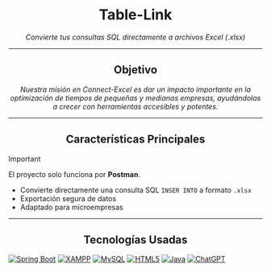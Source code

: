 <h1 align="center">Table-Link</h1>
<p align="center"><em>Convierte tus consultas SQL directamente a archivos Excel (.xlsx)</em></p>

---
<h2 align="center">Objetivo</h2>
<p align="center"><em>Nuestra misión en Connect-Excel es dar un impacto importante en la optimización de tiempos de pequeñas y medianas empresas, ayudándolas a crecer con herramientas accesibles y potentes.</em></p>


---

<h2 align="center">Características Principales</h2>

> [!IMPORTANT]
> El proyecto solo funciona por **Postman**.

- Convierte directamente una consulta SQL `INSER INTO` a formato `.xlsx`
- Exportación segura de datos
- Adaptado para microempresas

---

<h2 align="center">Tecnologías Usadas</h2>

[![Spring Boot](https://img.shields.io/badge/Spring_Boot-6DB33F?style=flat-badge&logo=springboot&logoColor=white)](#)
[![XAMPP](https://img.shields.io/badge/XAMPP-FB7A24?style=flat-badge&logo=xampp&logoColor=white)](#)
[![MySQL](https://img.shields.io/badge/MySQL-4479A1?style=flat-badge&logo=mysql&logoColor=white)](#)
[![HTML5](https://img.shields.io/badge/HTML5-E34F26?style=flat-badge&logo=html5&logoColor=white)](#)
[![Java](https://img.shields.io/badge/Java-ED8B00?style=flat&logo=openjdk&logoColor=white)](#)
[![ChatGPT](https://img.shields.io/badge/ChatGPT-74aa9c?logo=openai&logoColor=white)](#)



